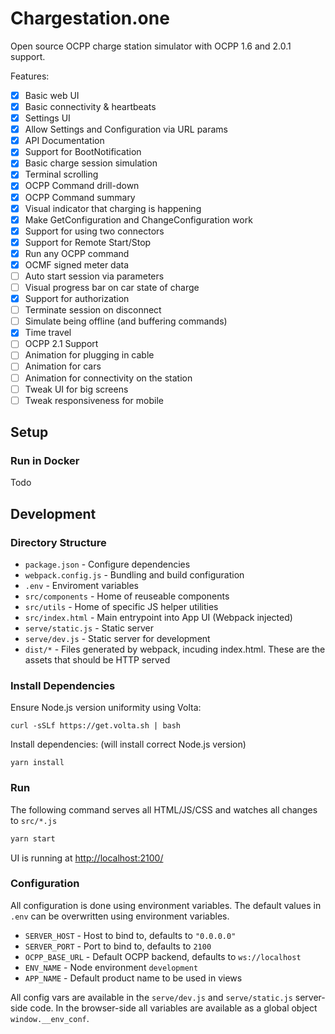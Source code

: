# Chargestation.one

Open source OCPP charge station simulator with OCPP 1.6 and 2.0.1 support.

Features:

- [x] Basic web UI
- [x] Basic connectivity & heartbeats
- [x] Settings UI
- [x] Allow Settings and Configuration via URL params
- [x] API Documentation
- [x] Support for BootNotification
- [x] Basic charge session simulation
- [x] Terminal scrolling
- [x] OCPP Command drill-down
- [x] OCPP Command summary
- [x] Visual indicator that charging is happening
- [x] Make GetConfiguration and ChangeConfiguration work
- [x] Support for using two connectors
- [x] Support for Remote Start/Stop
- [x] Run any OCPP command
- [x] OCMF signed meter data
- [ ] Auto start session via parameters
- [ ] Visual progress bar on car state of charge
- [x] Support for authorization
- [ ] Terminate session on disconnect
- [ ] Simulate being offline (and buffering commands)
- [x] Time travel
- [ ] OCPP 2.1 Support
- [ ] Animation for plugging in cable
- [ ] Animation for cars
- [ ] Animation for connectivity on the station
- [ ] Tweak UI for big screens
- [ ] Tweak responsiveness for mobile

## Setup

### Run in Docker

Todo

## Development

### Directory Structure

- `package.json` - Configure dependencies
- `webpack.config.js` - Bundling and build configuration
- `.env` - Enviroment variables
- `src/components` - Home of reuseable components
- `src/utils` - Home of specific JS helper utilities
- `src/index.html` - Main entrypoint into App UI (Webpack injected)
- `serve/static.js` - Static server
- `serve/dev.js` - Static server for development
- `dist/*` - Files generated by webpack, incuding index.html. These are the
  assets that should be HTTP served

### Install Dependencies

Ensure Node.js version uniformity using Volta:

```
curl -sSLf https://get.volta.sh | bash
```

Install dependencies: (will install correct Node.js version)

```
yarn install
```

### Run

The following command serves all HTML/JS/CSS and watches all changes to
`src/*.js`

```bash
yarn start
```

UI is running at [http://localhost:2100/](http://localhost:2100/)

### Configuration

All configuration is done using environment variables. The default values in
`.env` can be overwritten using environment variables.

- `SERVER_HOST` - Host to bind to, defaults to `"0.0.0.0"`
- `SERVER_PORT` - Port to bind to, defaults to `2100`
- `OCPP_BASE_URL` - Default OCPP backend, defaults to `ws://localhost`
- `ENV_NAME` - Node environment `development`
- `APP_NAME` - Default product name to be used in views

All config vars are available in the `serve/dev.js` and `serve/static.js`
server-side code. In the browser-side all variables are available as a global
object `window.__env_conf`.
